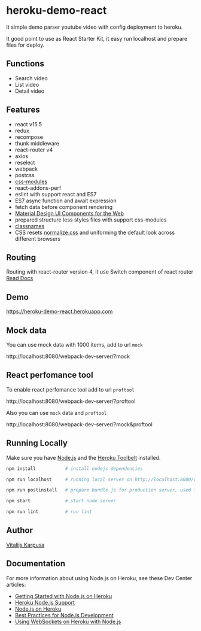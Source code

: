 # heroku-demo-react

It simple demo parser youtube video with config deployment to heroku.

It good point to use as React Starter Kit, it easy run localhost and prepare files for deploy.

## Functions

* Search video
* List video
* Detail video

## Features

* react v15.5
* redux
* recompose
* thunk middleware
* react-router v4
* axios
* reselect
* webpack
* postcss
* [css-modules](https://github.com/css-modules/css-modules)
* react-addons-perf
* eslint with support react and ES7
* ES7 async function and await expression
* fetch data before component rendering
* [Material Design UI Components for the Web](https://material.io/components/web/)
* prepared structure less styles files with support css-modules
* [classnames](https://github.com/JedWatson/classnames)
* CSS resets [normalize.css](https://github.com/necolas/normalize.css/) and uniforming the default look across different browsers

## Routing

Routing with react-router version 4, it use Switch component of react router [Read Docs](https://github.com/ReactTraining/react-router/tree/master/packages/react-router/docs/api)

## Demo

https://heroku-demo-react.herokuapp.com

## Mock data

You can use mock data with 1000 items, add to url `mock`

http://localhost:8080/webpack-dev-server/?mock

## React perfomance tool

To enable react perfomance tool add to url `proftool`

http://localhost:8080/webpack-dev-server/?proftool

Also you can use `mock` data and `proftool`

http://localhost:8080/webpack-dev-server/?mock&proftool

## Running Locally

Make sure you have [Node.js](http://nodejs.org/) and the [Heroku Toolbelt](https://toolbelt.heroku.com/) installed.

```bash
npm install           # install nodejs dependencies
```

```bash
npm run localhost     # running local server on http://localhost:8080/webpack-dev-server/
```

```bash
npm run postinstall   # prepare bundle.js for production server, used for heroku deployment
```

```bash
npm start             # start node server
```

```bash
npm run lint          # run lint
```

## Author

[Vitalijs Karpusa](http://www.karpusa.lv)

## Documentation

For more information about using Node.js on Heroku, see these Dev Center articles:

- [Getting Started with Node.js on Heroku](https://devcenter.heroku.com/articles/getting-started-with-nodejs)
- [Heroku Node.js Support](https://devcenter.heroku.com/articles/nodejs-support)
- [Node.js on Heroku](https://devcenter.heroku.com/categories/nodejs)
- [Best Practices for Node.js Development](https://devcenter.heroku.com/articles/node-best-practices)
- [Using WebSockets on Heroku with Node.js](https://devcenter.heroku.com/articles/node-websockets)

